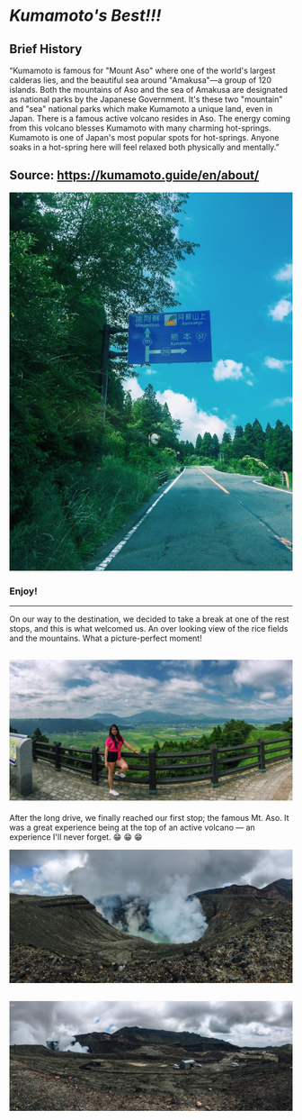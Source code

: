 # *Kumamoto's Best!!!*
## Brief History

“Kumamoto is famous for "Mount Aso" where one of the world's largest calderas lies, and the beautiful sea around "Amakusa"—a group of 120 islands. Both the mountains of Aso and the sea of Amakusa are designated as national parks by the Japanese Government. It's these two "mountain" and "sea" national parks which make Kumamoto a unique land, even in Japan. There is a famous active volcano resides in Aso. The energy coming from this volcano blesses Kumamoto with many charming hot-springs. Kumamoto is one of Japan's most popular spots for hot-springs. Anyone soaks in a hot-spring here will feel relaxed both physically and mentally.”

Source: https://kumamoto.guide/en/about/
-------------------------------------------
![](kanban-kumamoto.JPG)

### Enjoy!
-------------------------------------------
On our way to the destination, we decided to take a break at one of the rest stops, and this is what welcomed us. An over looking view of the rice fields and the mountains. What a picture-perfect moment!

![](volcano-apple.JPG "Baby Apple Looking Sexy")
-------------------------------------------

  After the long drive, we finally reached our first stop; the famous Mt. Aso. It was a great experience being at the top of an active volcano — an experience I'll never forget. &#128513; &#128513; &#128513;

![](top-pic1.JPG)

![](top-pic2.JPG)
---------------------------------------------

